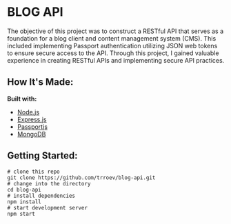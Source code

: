 # BLOG API

The objective of this project was to construct a RESTful API that serves as a foundation for a blog client and content management system (CMS). This included implementing Passport authentication utilizing JSON web tokens to ensure secure access to the API. Through this project, I gained valuable experience in creating RESTful APIs and implementing secure API practices.

## How It's Made:

**Built with:**

- [Node.js](https://nodejs.org/en/)
- [Express.js](https://expressjs.com/)
- [Passportjs](https://www.passportjs.org/)
- [MongoDB](https://www.mongodb.com/)

## Getting Started:

```
# clone this repo
git clone https://github.com/trroev/blog-api.git
# change into the directory
cd blog-api
# install dependencies
npm install
# start development server
npm start
```
